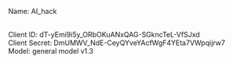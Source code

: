 
Name: AI_hack<br /><br />

Client ID: dT-yEmi9i5y_ORbOKuANxQAG-SGkncTeL-VfSJxd <br />
Client Secret: DmUMWV_NdE-CeyQYveYAcfWgF4YEta7VWpqijrw7<br />
Model: general model v1.3